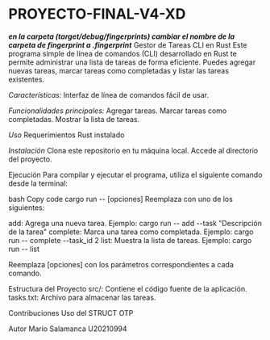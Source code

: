 # PROYECTO-FINAL-V4-XD

*****en la carpeta (target/debug/fingerprints) cambiar el nombre de la carpeta de fingerprint a .fingerprint*****
Gestor de Tareas CLI en Rust
Este programa simple de línea de comandos (CLI) desarrollado en Rust te permite administrar una lista de tareas de forma eficiente. Puedes agregar nuevas tareas, marcar tareas como completadas y  listar las tareas existentes.

*Características:*
Interfaz de línea de comandos fácil de usar.

*Funcionalidades principales:*
Agregar tareas.
Marcar tareas como completadas.
Mostrar la lista de tareas.

*Uso*
Requerimientos
Rust instalado

*Instalación*
Clona este repositorio en tu máquina local.
Accede al directorio del proyecto.

Ejecución
Para compilar y ejecutar el programa, utiliza el siguiente comando desde la terminal:

bash
Copy code
cargo run -- <comando> [opciones]
Reemplaza <comando> con uno de los siguientes:

add: Agrega una nueva tarea. Ejemplo: cargo run -- add --task "Descripción de la tarea"
complete: Marca una tarea como completada. Ejemplo: cargo run -- complete --task_id 2
list: Muestra la lista de tareas. Ejemplo: cargo run -- list

Reemplaza [opciones] con los parámetros correspondientes a cada comando.

Estructura del Proyecto
src/: Contiene el código fuente de la aplicación.
tasks.txt: Archivo para almacenar las tareas.

Contribuciones
Uso del STRUCT OTP

Autor
Mario Salamanca U20210994

